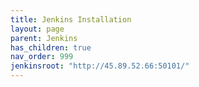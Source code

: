 ```yaml
---
title: Jenkins Installation
layout: page
parent: Jenkins
has_children: true
nav_order: 999
jenkinsroot: "http://45.89.52.66:50101/"
---
```


